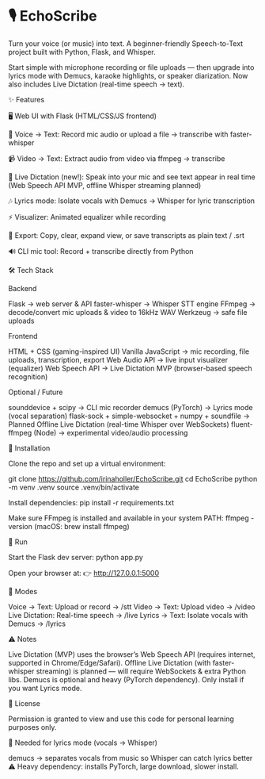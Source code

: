 # 🎙️ EchoScribe

Turn your voice (or music) into text.
A beginner-friendly Speech-to-Text project built with Python, Flask, and Whisper.

Start simple with microphone recording or file uploads — then upgrade into lyrics mode with Demucs,
karaoke highlights, or speaker diarization. Now also includes Live Dictation (real-time speech → text).

✨ Features

🖥️ Web UI with Flask (HTML/CSS/JS frontend)

🎤 Voice → Text: Record mic audio or upload a file → transcribe with faster-whisper

📹 Video → Text: Extract audio from video via ffmpeg → transcribe

📝 Live Dictation (new!): Speak into your mic and see text appear in real time (Web Speech API MVP, offline Whisper streaming planned)

🎶 Lyrics mode: Isolate vocals with Demucs
→ Whisper for lyric transcription

⚡ Visualizer: Animated equalizer while recording

📜 Export: Copy, clear, expand view, or save transcripts as plain text / .srt

🔊 CLI mic tool: Record + transcribe directly from Python

🛠️ Tech Stack

Backend

Flask → web server & API
faster-whisper → Whisper STT engine
FFmpeg → decode/convert mic uploads & video to 16kHz WAV
Werkzeug → safe file uploads

Frontend

HTML + CSS (gaming-inspired UI)
Vanilla JavaScript → mic recording, file uploads, transcription, export
Web Audio API → live input visualizer (equalizer)
Web Speech API → Live Dictation MVP (browser-based speech recognition)

Optional / Future

sounddevice + scipy → CLI mic recorder
demucs (PyTorch) → Lyrics mode (vocal separation)
flask-sock + simple-websocket + numpy + soundfile → Planned Offline Live Dictation (real-time Whisper over WebSockets)
fluent-ffmpeg (Node) → experimental video/audio processing

🔹 Installation

Clone the repo and set up a virtual environment:

git clone https://github.com/irinaholler/EchoScribe.git
cd EchoScribe
python -m venv .venv
source .venv/bin/activate

Install dependencies:
pip install -r requirements.txt

Make sure FFmpeg is installed and available in your system PATH:
ffmpeg -version
(macOS: brew install ffmpeg)

🚀 Run

Start the Flask dev server:
python app.py

Open your browser at:
👉 http://127.0.0.1:5000

📂 Modes

Voice → Text: Upload or record → /stt
Video → Text: Upload video → /video
Live Dictation: Real-time speech → /live
Lyrics → Text: Isolate vocals with Demucs → /lyrics

⚠️ Notes

Live Dictation (MVP) uses the browser’s Web Speech API (requires internet, supported in Chrome/Edge/Safari).
Offline Live Dictation (with faster-whisper streaming) is planned — will require WebSockets & extra Python libs.
Demucs is optional and heavy (PyTorch dependency). Only install if you want Lyrics mode.

📜 License

Permission is granted to view and use this code for personal learning purposes only.

🔹 Needed for lyrics mode (vocals → Whisper)

demucs → separates vocals from music so Whisper can catch lyrics better
⚠️ Heavy dependency: installs PyTorch, large download, slower install.
